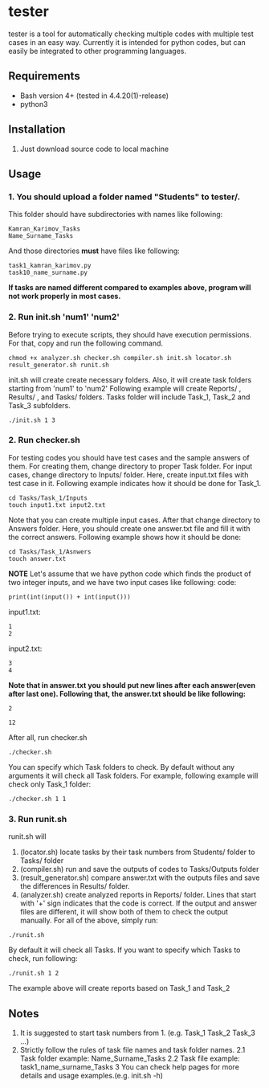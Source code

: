 # tester
tester is a tool for automatically checking multiple codes with multiple test cases in an easy way. Currently it is intended for python codes, but can easily be integrated to other programming languages.

## Requirements
- Bash version 4+ (tested in 4.4.20(1)-release)
- python3

## Installation
1. Just download source code to local machine

## Usage
### 1. You should upload a folder named "Students" to tester/.
This folder should have subdirectories with names like following:
```
Kamran_Karimov_Tasks
Name_Surname_Tasks
```
And those directories **must** have files like following:
```
task1_kamran_karimov.py
task10_name_surname.py
```
**If tasks are named different compared to examples above, program will not work properly in most cases.**
### 2. Run init.sh 'num1' 'num2'
Before trying to execute scripts, they should have execution permissions. For that, copy and run the following command.
```
chmod +x analyzer.sh checker.sh compiler.sh init.sh locator.sh result_generator.sh runit.sh
```
init.sh will create create necessary folders. Also, it will create task folders starting from 'num1' to 'num2'
Following example will create Reports/ , Results/ , and Tasks/ folders. Tasks folder will include Task\_1, Task\_2 and Task\_3 subfolders.
```
./init.sh 1 3
```
### 2. Run checker.sh
For testing codes you should have test cases and the sample answers of them. For creating them, change directory to proper Task folder. For input cases, change directory to Inputs/ folder. Here, create input.txt files with test case in it. Following example indicates how it should be done for Task\_1.
```
cd Tasks/Task_1/Inputs
touch input1.txt input2.txt
```
Note that you can create multiple input cases. After that change directory to Answers folder. Here, you should create one answer.txt file and fill it with the correct answers. Following example shows how it should be done:
```
cd Tasks/Task_1/Asnwers
touch answer.txt
```
**NOTE** Let's assume that we have python code which finds the product of two integer inputs, and we have two input cases like following:
code:
```
print(int(input()) + int(input()))
```
input1.txt:
```
1
2
```
input2.txt:
```
3
4
```
**Note that in answer.txt you should put new lines after each answer(even after last one). Following that, the answer.txt should be like following:**
```
2

12

```

After all, run checker.sh 
```
./checker.sh
```
You can specify which Task folders to check. By default without any arguments it will check all Task folders. For example, following example will check only Task_1 folder:
```
./checker.sh 1 1
```
### 3. Run runit.sh
runit.sh will
1. (locator.sh) locate tasks by their task numbers from Students/ folder to Tasks/ folder
2. (compiler.sh) run and save the outputs of codes to Tasks/Outputs folder
3. (result_generator.sh) compare answer.txt with the outputs files and save the differences in Results/ folder.
4. (analyzer.sh) create analyzed reports in Reports/ folder. Lines that start with '+' sign indicates that the code is correct. If the output and answer files are different, it will show both of them to check the output manually.
For all of the above, simply run:
```
./runit.sh
```
By default it will check all Tasks. If you want to specify which Tasks to check, run following:
```
./runit.sh 1 2
```
The example above will create reports based on Task_1 and Task_2


## Notes
1. It is suggested to start task numbers from 1. (e.g. Task_1 Task_2 Task_3 ...)
2. Strictly follow the rules of task file names and task folder names.
2.1 Task folder example: Name_Surname_Tasks
2.2 Task file example: task1_name_surname_Tasks
3 You can check help pages for more details and usage examples.(e.g. init.sh -h)
